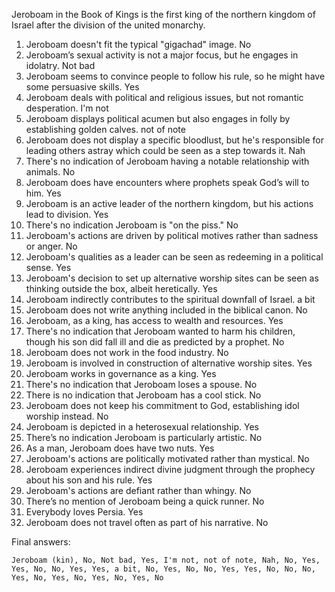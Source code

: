 Jeroboam in the Book of Kings is the first king of the northern kingdom of Israel after the division of the united monarchy.

1. Jeroboam doesn't fit the typical "gigachad" image. No
2. Jeroboam’s sexual activity is not a major focus, but he engages in idolatry. Not bad
3. Jeroboam seems to convince people to follow his rule, so he might have some persuasive skills. Yes
4. Jeroboam deals with political and religious issues, but not romantic desperation. I'm not
5. Jeroboam displays political acumen but also engages in folly by establishing golden calves. not of note
6. Jeroboam does not display a specific bloodlust, but he's responsible for leading others astray which could be seen as a step towards it. Nah
7. There's no indication of Jeroboam having a notable relationship with animals. No
8. Jeroboam does have encounters where prophets speak God’s will to him. Yes
9. Jeroboam is an active leader of the northern kingdom, but his actions lead to division. Yes
10. There's no indication Jeroboam is "on the piss." No
11. Jeroboam's actions are driven by political motives rather than sadness or anger. No
12. Jeroboam's qualities as a leader can be seen as redeeming in a political sense. Yes
13. Jeroboam's decision to set up alternative worship sites can be seen as thinking outside the box, albeit heretically. Yes
14. Jeroboam indirectly contributes to the spiritual downfall of Israel. a bit
15. Jeroboam does not write anything included in the biblical canon. No
16. Jeroboam, as a king, has access to wealth and resources. Yes
17. There's no indication that Jeroboam wanted to harm his children, though his son did fall ill and die as predicted by a prophet. No
18. Jeroboam does not work in the food industry. No
19. Jeroboam is involved in construction of alternative worship sites. Yes
20. Jeroboam works in governance as a king. Yes
21. There's no indication that Jeroboam loses a spouse. No
22. There is no indication that Jeroboam has a cool stick. No
23. Jeroboam does not keep his commitment to God, establishing idol worship instead. No
24. Jeroboam is depicted in a heterosexual relationship. Yes
25. There’s no indication Jeroboam is particularly artistic. No
26. As a man, Jeroboam does have two nuts. Yes
27. Jeroboam's actions are politically motivated rather than mystical. No
28. Jeroboam experiences indirect divine judgment through the prophecy about his son and his rule. Yes
29. Jeroboam's actions are defiant rather than whingy. No
30. There’s no mention of Jeroboam being a quick runner. No
31. Everybody loves Persia. Yes
32. Jeroboam does not travel often as part of his narrative. No

Final answers:

```Jeroboam (kin), No, Not bad, Yes, I'm not, not of note, Nah, No, Yes, Yes, No, No, Yes, Yes, a bit, No, Yes, No, No, Yes, Yes, No, No, No, Yes, No, Yes, No, Yes, No, Yes, No```
